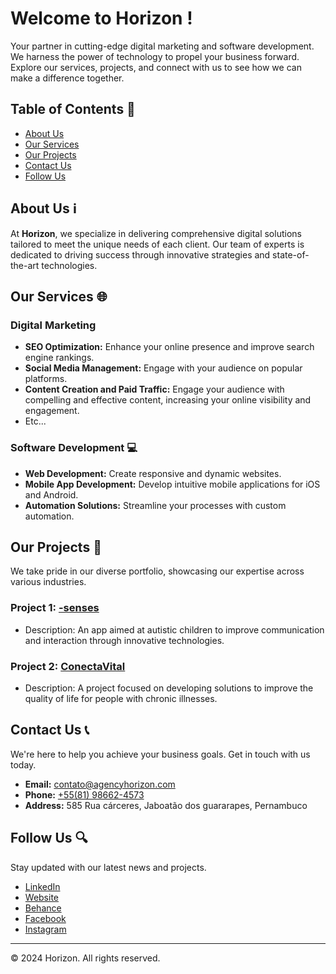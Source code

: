 # Welcome to **Horizon** !
 Your partner in cutting-edge digital marketing and software development. We harness the power of technology to propel your business forward. Explore our services, projects, and connect with us to see how we can make a difference together.

## Table of Contents  🚀
- [About Us](#about-us)
- [Our Services](#our-services)
- [Our Projects](#our-projects)
- [Contact Us](#contact-us)
- [Follow Us](#follow-us)

## About Us  ℹ️
At **Horizon**, we specialize in delivering comprehensive digital solutions tailored to meet the unique needs of each client. Our team of experts is dedicated to driving success through innovative strategies and state-of-the-art technologies.

## Our Services 🌐
### Digital Marketing
- **SEO Optimization:** Enhance your online presence and improve search engine rankings.
- **Social Media Management:** Engage with your audience on popular platforms.
- **Content Creation and Paid Traffic:** Engage your audience with compelling and effective content, increasing your online visibility and engagement.
- Etc...

### Software Development 💻
- **Web Development:** Create responsive and dynamic websites.
- **Mobile App Development:** Develop intuitive mobile applications for iOS and Android.
- **Automation Solutions:** Streamline your processes with custom automation.

## Our Projects 🎨
We take pride in our diverse portfolio, showcasing our expertise across various industries.

### Project 1: [-senses]()
- Description: An app aimed at autistic children to improve communication and interaction through innovative technologies.

### Project 2: [ConectaVital]()
- Description: A project focused on developing solutions to improve the quality of life for people with chronic illnesses.

## Contact Us 📞
We're here to help you achieve your business goals. Get in touch with us today.

- **Email:** [contato@agencyhorizon.com](mailto:contato@agencyhorizon.com)
- **Phone:** [+55(81) 98662-4573](tel:+81986624573)
- **Address:** 585 Rua cárceres, Jaboatão dos guararapes, Pernambuco

## Follow Us 🔍
Stay updated with our latest news and projects.

- [LinkedIn](https://www.linkedin.com/company/agency-horizon/)
- [Website](https://agencyhorizon.com.br/)
- [Behance](https://www.behance.net/agencyhorizon)
- [Facebook](https://www.facebook.com/profile.php?id=61556189021819)
- [Instagram](https://www.instagram.com/agencieshorizon/)

---

© 2024 Horizon. All rights reserved.
